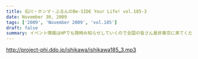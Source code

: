 ```yaml
---
title: 石川・ホンマ・ぶるんのBe-SIDE Your Life! vol.185-3
date: November 30, 2009
tags: ['2009', 'November 2009', 'vol.185']
draft: false
summary: イベント情報はHPでも随時お知らせしていくので全国の皆さん是非東京に来てください～～。NAMAE
---
```


http://project-phi.ddo.jp/ishikawa/ishikawa185_3.mp3